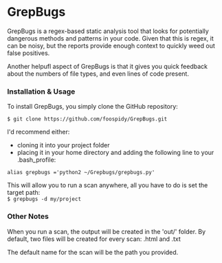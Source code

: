 # GrepBugs
GrepBugs is a regex-based static analysis tool that looks for potentially dangerous methods and patterns in your code. Given that this is regex, it can be noisy, but the reports provide enough context to quickly weed out false positives. 

Another helpufl aspect of GrepBugs is that it gives you quick feedback about the numbers of file types, and even lines of code present.

### Installation & Usage
To install GrepBugs, you simply clone the GitHub repository:

`$ git clone https://github.com/foospidy/GrepBugs.git`

I'd recommend either:

* cloning it into your project folder
* placing it in your home directory and adding the following line to your .bash_profile:

`alias grepbugs ='python2 ~/Grepbugs/grepbugs.py'`

This will allow you to run a scan anywhere, all you have to do is set the target path:  
`$ grepbugs -d my/project`

### Other Notes
When you run a scan, the output will be created in the 'out/' folder. By default, two files will be created for every scan: .html and .txt

The default name for the scan will be the path you provided. 